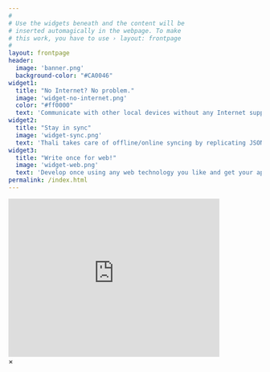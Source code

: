 ```yaml
---
#
# Use the widgets beneath and the content will be
# inserted automagically in the webpage. To make
# this work, you have to use › layout: frontpage
#
layout: frontpage
header:
  image: 'banner.png'
  background-color: "#CA0046"
widget1:
  title: "No Internet? No problem."
  image: 'widget-no-internet.png'
  color: "#ff0000"
  text: 'Communicate with other local devices without any Internet support using BLE, Bluetooth and Wi-Fi Direct.'
widget2:
  title: "Stay in sync"
  image: 'widget-sync.png'
  text: 'Thali takes care of offline/online syncing by replicating JSON data and binary attachments.'
widget3:
  title: "Write once for web!"
  image: 'widget-web.png'
  text: 'Develop once using any web technology you like and get your app built for iOS and Android.'
permalink: /index.html
---
```


<div id="videoModal" class="reveal-modal large" data-reveal="">
  <div class="flex-video widescreen vimeo" style="display: block;">
    <iframe width="420" height="315" src="https://www.youtube.com/embed/BgPJuk3_UWQ" frameborder="0" allowfullscreen></iframe>
  </div>
  <a class="close-reveal-modal">&#215;</a>
</div>
